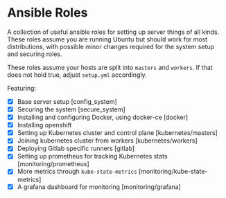 # Ansible Roles

A collection of useful ansible roles for setting up server things of all kinds.
These roles assume you are running Ubuntu but should work for most distributions, with possible minor changes required for the system setup and securing roles.

These roles assume your hosts are split into `masters` and `workers`. If that does not hold true, adjust `setup.yml` accordingly.

Featuring:
- [x] Base server setup [config_system]
- [x] Securing the system [secure_system]
- [x] Installing and configuring Docker, using docker-ce [docker]
- [x] Installing openshift
- [x] Setting up Kubernetes cluster and control plane [kubernetes/masters]
- [x] Joining kubernetes cluster from workers [kubernetes/workers]
- [x] Deploying Gitlab specific runners [gitlab]
- [x] Setting up prometheus for tracking Kubernetes stats [monitoring/prometheus]
- [x] More metrics through `kube-state-metrics` [monitoring/kube-state-metrics]
- [x] A grafana dashboard for monitoring [monitoring/grafana]